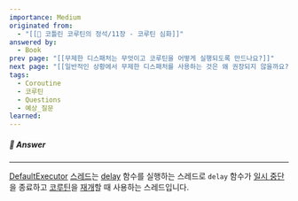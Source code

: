 ```yaml
---
importance: Medium
originated from:
  - "[[📘 코틀린 코루틴의 정석/11장 - 코루틴 심화]]"
answered by:
  - Book
prev page: "[[무제한 디스패처는 무엇이고 코루틴을 어떻게 실행되도록 만드나요?]]"
next page: "[[일반적인 상황에서 무제한 디스패처를 사용하는 것은 왜 권장되지 않을까요?]]"
tags:
  - Coroutine
  - 코루틴
  - Questions
  - 예상_질문
learned:
---
```

##### 💬 Answer
---
[DefaultExecutor](DefaultExecutor.md) [스레드](스레드.md)는 [delay](delay.md) 함수를 실행하는 스레드로 `delay` 함수가 [일시 중단](일시%20중단.md)을 종료하고 [코루틴](코루틴.md)을 [재개](재개.md)할 때 사용하는 스레드입니다.
